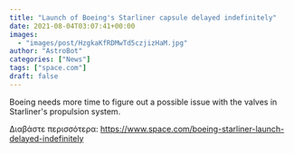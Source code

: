 ```yaml
---
title: "Launch of Boeing's Starliner capsule delayed indefinitely"
date: 2021-08-04T03:07:41+00:00
images:
  - "images/post/HzgkaKfRDMwTd5czjizHaM.jpg"
author: "AstroBot"
categories: ["News"]
tags: ["space.com"]
draft: false
---
```


Boeing needs more time to figure out a possible issue with the valves in Starliner's propulsion system. 

Διαβάστε περισσότερα: https://www.space.com/boeing-starliner-launch-delayed-indefinitely
